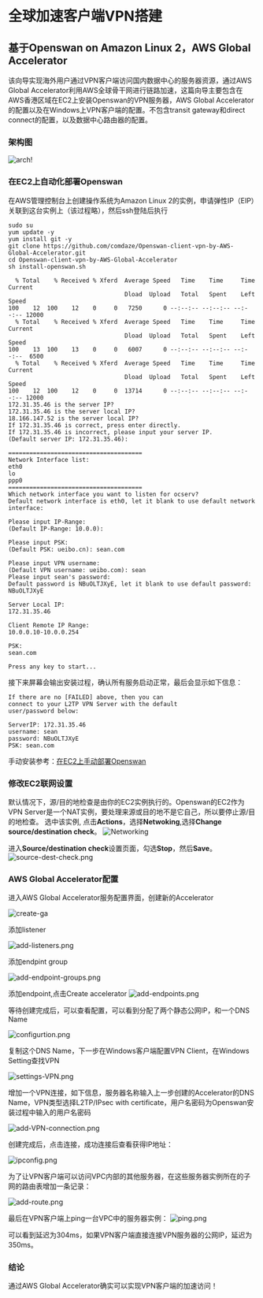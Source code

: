 # 全球加速客户端VPN搭建
## 基于Openswan on Amazon Linux 2，AWS Global Accelerator

该向导实现海外用户通过VPN客户端访问国内数据中心的服务器资源，通过AWS Global Accelerator利用AWS全球骨干网进行链路加速，这篇向导主要包含在AWS香港区域在EC2上安装Openswan的VPN服务器，AWS Global Accelerator的配置以及在Windows上VPN客户端的配置。不包含transit gateway和direct connect的配置，以及数据中心路由器的配置。
### 架构图

![arch!](./arch.jpg "arch")

### 在EC2上自动化部署Openswan
在AWS管理控制台上创建操作系统为Amazon Linux 2的实例，申请弹性IP（EIP）关联到这台实例上（该过程略），然后ssh登陆后执行
```
sudo su
yum update -y
yum install git -y
git clone https://github.com/comdaze/Openswan-client-vpn-by-AWS-Global-Accelerator.git
cd Openswan-client-vpn-by-AWS-Global-Accelerator
sh install-openswan.sh

  % Total    % Received % Xferd  Average Speed   Time    Time     Time  Current
                                 Dload  Upload   Total   Spent    Left  Speed
100    12  100    12    0     0   7250      0 --:--:-- --:--:-- --:--:-- 12000
  % Total    % Received % Xferd  Average Speed   Time    Time     Time  Current
                                 Dload  Upload   Total   Spent    Left  Speed
100    13  100    13    0     0   6007      0 --:--:-- --:--:-- --:--:--  6500
  % Total    % Received % Xferd  Average Speed   Time    Time     Time  Current
                                 Dload  Upload   Total   Spent    Left  Speed
100    12  100    12    0     0  13714      0 --:--:-- --:--:-- --:--:-- 12000
172.31.35.46 is the server IP?
172.31.35.46 is the server local IP?
18.166.147.52 is the server local IP?
If 172.31.35.46 is correct, press enter directly.
If 172.31.35.46 is incorrect, please input your server IP.
(Default server IP: 172.31.35.46):

======================================
Network Interface list:
eth0
lo
ppp0
======================================
Which network interface you want to listen for ocserv?
Default network interface is eth0, let it blank to use default network interface:

Please input IP-Range:
(Default IP-Range: 10.0.0):

Please input PSK:
(Default PSK: ueibo.cn): sean.com

Please input VPN username:
(Default VPN username: ueibo.com): sean
Please input sean's password:
Default password is NBuOLTJXyE, let it blank to use default password: NBuOLTJXyE

Server Local IP:
172.31.35.46

Client Remote IP Range:
10.0.0.10-10.0.0.254

PSK:
sean.com

Press any key to start...

```
接下来屏幕会输出安装过程，确认所有服务启动正常，最后会显示如下信息：
```
If there are no [FAILED] above, then you can
connect to your L2TP VPN Server with the default
user/password below:

ServerIP: 172.31.35.46
username: sean
password: NBuOLTJXyE
PSK: sean.com
```

手动安装参考：[在EC2上手动部署Openswan](./Manual-installation.md)

### 修改EC2联网设置
默认情况下，源/目的地检查是由你的EC2实例执行的。Openswan的EC2作为VPN Server是一个NAT实例，要处理来源或目的地不是它自己，所以要停止源/目的地检查。
选中该实例, 点击**Actions**，选择**Netwoking**,选择**Change source/destination check**。
![Networking](./Networking.png "Networking")

进入**Source/destination check**设置页面，勾选**Stop**，然后**Save**。
![source-dest-check.png](./source-dest-check.png "source-dest-check.png")

### AWS Global Accelerator配置
进入AWS Global Accelerator服务配置界面，创建新的Accelerator

![create-ga](./create-ga.png "create-ga")

添加listener

![add-listeners.png](./add-listeners.png "add-listeners.png")

添加endpint group

![add-endpoint-groups.png](./add-endpoint-groups.png "add-endpoint-groups.png")

添加endpoint,点击Create accelerator
![add-endpoints.png](./add-endpoints.png "add-endpoints.png")

等待创建完成后，可以查看配置，可以看到分配了两个静态公网IP，和一个DNS Name

![configurtion.png](./configurtion.png "configurtion.png")

复制这个DNS Name，下一步在Windows客户端配置VPN Client，在Windows Setting查找VPN

![settings-VPN.png](./settings-VPN.png "settings-VPN.png")

增加一个VPN连接，如下信息，服务器名称输入上一步创建的Accelerator的DNS Name，VPN类型选择L2TP/IPsec with certificate，用户名密码为Openswan安装过程中输入的用户名密码

![add-VPN-connection.png](./add-VPN-connection.png "add-VPN-connection.png")

创建完成后，点击连接，成功连接后查看获得IP地址：

![ipconfig.png](./ipconfig.png "ipconfig.png")

为了让VPN客户端可以访问VPC内部的其他服务器，在这些服务器实例所在的子网的路由表增加一条记录：

![add-route.png](./add-route.png "add-route.png")

最后在VPN客户端上ping一台VPC中的服务器实例：
![ping.png](./ping.png "ping.png")

可以看到延迟为304ms，如果VPN客户端直接连接VPN服务器的公网IP，延迟为350ms。

### 结论
通过AWS Global Accelerator确实可以实现VPN客户端的加速访问！